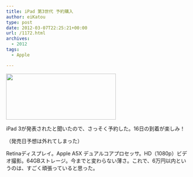 ```yaml
---
title: iPad 第3世代 予約購入
author: eiKatou
type: post
date: 2012-03-07T22:25:21+00:00
url: /1172.html
archives:
  - 2012
tags:
  - Apple

---
```

<img src="http://eikatou.net/blog/wp-content/blog/uploads/2012/03/iPadbuy-300x126.png" alt="" title="iPadbuy" width="300" height="126" class="alignnone size-medium wp-image-1173" srcset="/blog/uploads/2012/03/iPadbuy-300x126.png 300w, /blog/uploads/2012/03/iPadbuy-500x210.png 500w, /blog/uploads/2012/03/iPadbuy.png 600w" sizes="(max-width: 300px) 100vw, 300px" />
  
iPad 3が発表されたと聞いたので、さっそく予約した。16日の到着が楽しみ！
  
（発売日予想は外れてしまった）

Retinaディスプレイ。Apple A5X デュアルコアプロセッサ。HD（1080p）ビデオ撮影。64GBストレージ。今までと変わらない薄さ。これで、6万円以内というのは、すごく頑張っていると思った。
